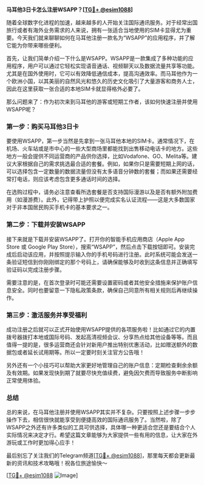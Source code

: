 **马耳他3日卡怎么注册WSAPP？[[TG💪+ @esim1088](https://t.me/s/esim1088)]**

随着全球数字化进程的加速，越来越多的人开始关注国际通讯服务。对于经常出国旅行或者有海外业务需求的人来说，拥有一张适合当地使用的SIM卡显得尤为重要。今天我们就来聊聊如何在马耳他注册一款名为“WSAPP”的应用程序，并了解它能为你带来哪些便利。

首先，让我们简单介绍一下什么是WSAPP。WSAPP是一款集成了多种功能的应用程序，用户可以通过它轻松实现语音通话、视频聊天以及数据流量共享等功能。尤其是在国外使用时，它可以有效降低通信成本，提高沟通效率。而马耳他作为一个欧洲小国，以其美丽的自然风光和悠久的历史文化吸引了大量游客和商务人士，因此在这里获取一张合适的本地SIM卡就显得格外必要了。

那么问题来了：作为初次来到马耳他的游客或短期工作者，该如何快速注册并使用WSAPP呢？

### 第一步：购买马耳他3日卡

要使用WSAPP，第一步当然是先拿到一张马耳他本地的SIM卡。通常情况下，在机场、火车站或是市中心的一些大型商场里都能找到出售移动电话卡的地方。这些地方一般会提供不同运营商的产品供你选择，比如Vodafone、GO、Melita等。建议大家根据自己的需求挑选最合适的套餐。例如，如果你只是需要短期上网的话，可以选择包含一定数量的数据流量但没有太多语音分钟数的套餐；而如果还需要经常打电话，则应该考虑包含更多通话时间的选择。

在选购过程中，请务必注意查看所选套餐是否支持国际漫游以及是否有额外附加费用（如漫游费）。此外，记得带上护照以便完成实名认证流程——这是大多数国家对于非本国居民购买手机卡的基本要求之一。

### 第二步：下载并安装WSAPP

接下来就是下载并安装WSAPP了。打开你的智能手机应用商店（Apple App Store 或 Google Play Store），搜索“WSAPP”，然后点击下载按钮即可。安装完成后启动该应用，并按照提示输入你的手机号码进行注册。此时系统可能会发送一条验证短信到你刚刚绑定的那个号码上，请确保能够及时收到这条信息并正确填写验证码以完成注册步骤。

需要注意的是，在首次登录时可能还需要设置密码或者其他安全措施来保护账户信息安全。同时也要留意一下隐私政策条款，确保自己同意所有相关规则后再继续操作。

### 第三步：激活服务并享受福利

成功注册之后就可以正式开始使用WSAPP提供的各项服务啦！比如通过它的内置拨号器拨打本地或国际号码、发起高清视频会议、分享热点给其他设备等等。而且值得一提的是，很多运营商还会针对新用户推出特别优惠活动，比如赠送额外的数据包或者延长试用期等。所以一定要时刻关注官方公告哦！

另外还有一个小技巧可以帮助大家更好地管理自己的账户信息：定期检查剩余余额及有效期。如果发现快到期了就要尽快充值续费，避免因欠费而导致服务中断影响正常使用体验。

### 总结

总的来说，在马耳他注册并使用WSAPP其实并不复杂。只要按照上述步骤一步步操作下去，相信很快就能享受到便捷高效的国际通讯服务了。当然啦，除了WSAPP之外还有许多类似的工具可供选择，具体哪一种更适合您还是要结合个人实际情况来决定才行。希望这篇文章能够为大家提供一些有用的信息，让大家在外游玩或工作时更加得心应手！

最后别忘了关注我们的Telegram频道[[TG💪+ @esim1088](https://t.me/s/esim1088)]，那里每天都会更新最新的资讯和技术攻略哦！祝各位旅途愉快～

[[TG💪+ @esim1088](https://t.me/s/esim1088) ![Image](https://i.postimg.cc/4NQfJmqS/Snipaste-2025-05-13-00-14-12.png)]